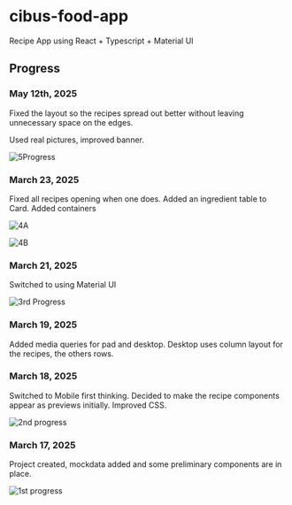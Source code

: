# cibus-food-app

Recipe App using React + Typescript + Material UI

## Progress

### May 12th, 2025

Fixed the layout so the recipes spread out better without leaving unnecessary space on the edges.

Used real pictures, improved banner.

![5Progress](src/screenshots/5Progress.png)

### March 23, 2025

Fixed all recipes opening when one does. Added an ingredient table to Card. Added containers

![4A](src/screenshots/4ProgressA.png)

![4B](src/screenshots/4ProgressB.png)

### March 21, 2025

Switched to using Material UI

![3rd Progress](src/screenshots/3Progress.png)

### March 19, 2025

Added media queries for pad and desktop. Desktop uses column layout for the recipes, the others rows.

### March 18, 2025

Switched to Mobile first thinking. Decided to make the recipe components appear as previews initially.
Improved CSS.

![2nd progress](src/screenshots/2ndProgress.png)

### March 17, 2025

Project created, mockdata added and some preliminary components are in place.

![1st progress](src/screenshots/1stProgress.png)
